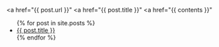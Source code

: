 <a href="{{ post.url }}"</a>
<a href="{{ post.title }}"</a>
<a href="{{ contents }}"</a>


<ul>
  {% for post in site.posts %}
    <li>
      <a href="{{ post.url }}">{{ post.title }}</a>
    </li>
  {% endfor %}
</ul>

